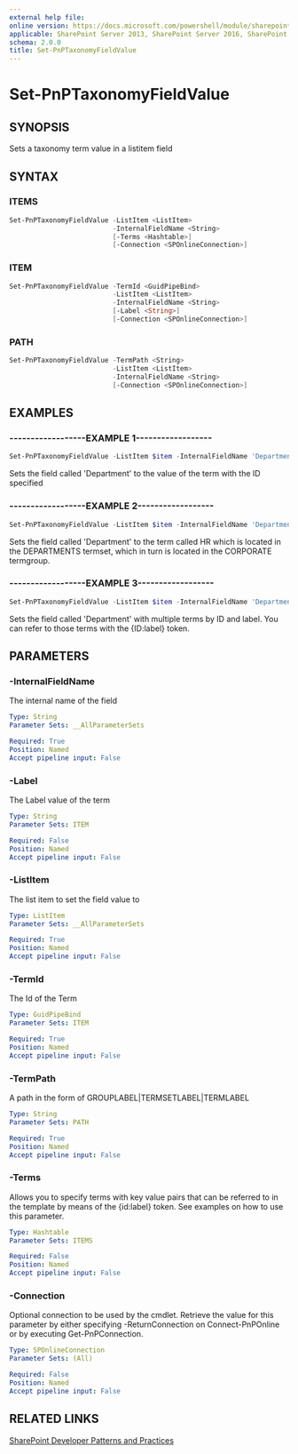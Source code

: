 ```yaml
---
external help file:
online version: https://docs.microsoft.com/powershell/module/sharepoint-pnp/set-pnptaxonomyfieldvalue
applicable: SharePoint Server 2013, SharePoint Server 2016, SharePoint Server 2019, SharePoint Online
schema: 2.0.0
title: Set-PnPTaxonomyFieldValue
---
```


# Set-PnPTaxonomyFieldValue

## SYNOPSIS
Sets a taxonomy term value in a listitem field

## SYNTAX 

### ITEMS
```powershell
Set-PnPTaxonomyFieldValue -ListItem <ListItem>
                          -InternalFieldName <String>
                          [-Terms <Hashtable>]
                          [-Connection <SPOnlineConnection>]
```

### ITEM
```powershell
Set-PnPTaxonomyFieldValue -TermId <GuidPipeBind>
                          -ListItem <ListItem>
                          -InternalFieldName <String>
                          [-Label <String>]
                          [-Connection <SPOnlineConnection>]
```

### PATH
```powershell
Set-PnPTaxonomyFieldValue -TermPath <String>
                          -ListItem <ListItem>
                          -InternalFieldName <String>
                          [-Connection <SPOnlineConnection>]
```

## EXAMPLES

### ------------------EXAMPLE 1------------------
```powershell
Set-PnPTaxonomyFieldValue -ListItem $item -InternalFieldName 'Department' -TermId 863b832b-6818-4e6a-966d-2d3ee057931c
```

Sets the field called 'Department' to the value of the term with the ID specified

### ------------------EXAMPLE 2------------------
```powershell
Set-PnPTaxonomyFieldValue -ListItem $item -InternalFieldName 'Department' -TermPath 'CORPORATE|DEPARTMENTS|HR'
```

Sets the field called 'Department' to the term called HR which is located in the DEPARTMENTS termset, which in turn is located in the CORPORATE termgroup.

### ------------------EXAMPLE 3------------------
```powershell
Set-PnPTaxonomyFieldValue -ListItem $item -InternalFieldName 'Department' -Terms @{"TermId1"="Label1";"TermId2"="Label2"}
```

Sets the field called 'Department' with multiple terms by ID and label. You can refer to those terms with the {ID:label} token.

## PARAMETERS

### -InternalFieldName
The internal name of the field

```yaml
Type: String
Parameter Sets: __AllParameterSets

Required: True
Position: Named
Accept pipeline input: False
```

### -Label
The Label value of the term

```yaml
Type: String
Parameter Sets: ITEM

Required: False
Position: Named
Accept pipeline input: False
```

### -ListItem
The list item to set the field value to

```yaml
Type: ListItem
Parameter Sets: __AllParameterSets

Required: True
Position: Named
Accept pipeline input: False
```

### -TermId
The Id of the Term

```yaml
Type: GuidPipeBind
Parameter Sets: ITEM

Required: True
Position: Named
Accept pipeline input: False
```

### -TermPath
A path in the form of GROUPLABEL|TERMSETLABEL|TERMLABEL

```yaml
Type: String
Parameter Sets: PATH

Required: True
Position: Named
Accept pipeline input: False
```

### -Terms
Allows you to specify terms with key value pairs that can be referred to in the template by means of the {id:label} token. See examples on how to use this parameter.

```yaml
Type: Hashtable
Parameter Sets: ITEMS

Required: False
Position: Named
Accept pipeline input: False
```

### -Connection
Optional connection to be used by the cmdlet. Retrieve the value for this parameter by either specifying -ReturnConnection on Connect-PnPOnline or by executing Get-PnPConnection.

```yaml
Type: SPOnlineConnection
Parameter Sets: (All)

Required: False
Position: Named
Accept pipeline input: False
```

## RELATED LINKS

[SharePoint Developer Patterns and Practices](https://aka.ms/sppnp)